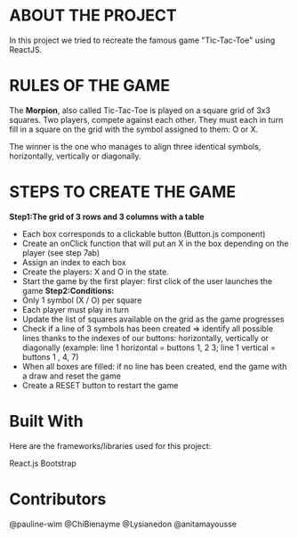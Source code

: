 # ABOUT THE PROJECT
In this project we tried to recreate the famous game "Tic-Tac-Toe" using ReactJS.

# RULES OF THE GAME

The **Morpion**, also called Tic-Tac-Toe is played on a square grid of 3x3 squares. Two players, compete against each other. They must each in turn fill in a square on the grid with the symbol assigned to them: O or X.

The winner is the one who manages to align three identical symbols, horizontally, vertically or diagonally.


# STEPS TO CREATE THE GAME

 **Step1:The grid of 3 rows and 3 columns with a table**
- Each box corresponds to a clickable button (Button.js component)
- Create an onClick function that will put an X in the box depending on the player (see step 7ab)
- Assign an index to each box
- Create the players: X and O in the state.
- Start the game by the first player: first click of the user launches the game
 **Step2:Conditions:**
- Only 1 symbol (X / O) per square
- Each player must play in turn
- Update the list of squares available on the grid as the game progresses
- Check if a line of 3 symbols has been created ⇒ identify all possible lines thanks to the indexes of our buttons: horizontally, vertically or diagonally (example: line 1 horizontal = buttons 1, 2 3; line 1 vertical = buttons 1 , 4, 7)
- When all boxes are filled: if no line has been created, end the game with a draw and reset the game
- Create a RESET button to restart the game

# Built With
Here are the frameworks/libraries used for this project:

React.js
Bootstrap

# Contributors 
@pauline-wim
@ChiBienayme
@Lysianedon
@anitamayousse